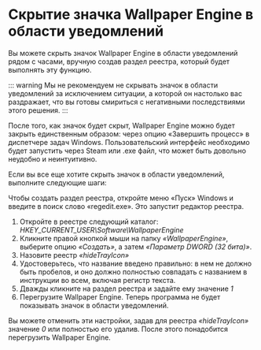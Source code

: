 # Скрытие значка Wallpaper Engine в области уведомлений

Вы можете скрыть значок Wallpaper Engine в области уведомлений рядом с часами, вручную создав раздел реестра, который будет выполнять эту функцию.

::: warning
Мы не рекомендуем не скрывать значок в области уведомлений за исключением ситуации, а которой он настолько вас раздражает, что вы готовы смириться с негативными последствиями этого решения.
:::

После того, как значок будет скрыт, Wallpaper Engine можно будет закрыть единственным образом: через опцию «Завершить процесс» в диспетчере задач Windows. Пользовательский интерфейс необходимо будет запустить через Steam или .exe файл, что может быть довольно неудобно и неинтуитивно.

Если вы все еще хотите скрыть значок в области уведомлений, выполните следующие шаги:

Чтобы создать раздел реестра, откройте меню «Пуск» Windows и введите в поиск слово «regedit.exe». Это запустит редактор реестра.

1. Откройте в реестре следующий каталог: *HKEY_CURRENT_USER\Software\WallpaperEngine*
2. Кликните правой кнопкой мыши на папку *«WallpaperEngine»*, выберите опцию *«Создать»*, а затем *«Параметр DWORD (32 бита)»*.
3. Назовите реестр *«hideTrayIcon»*
4. Удостоверьтесь, что название введено правильно: в нем не должно быть пробелов, и оно должно полностью совпадать с названием в инструкции во всем, включая регистр текста.
5. Дважды кликните на раздел реестра и задайте ему значение *1*
6. Перегрузите Wallpaper Engine. Теперь программа не будет показывать значок в области уведомлений.

Вы можете отменить эти настройки, задав для реестра *«hideTrayIcon»* значение *0* или полностью его удалив. После этого понадобится перегрузить Wallpaper Engine. 